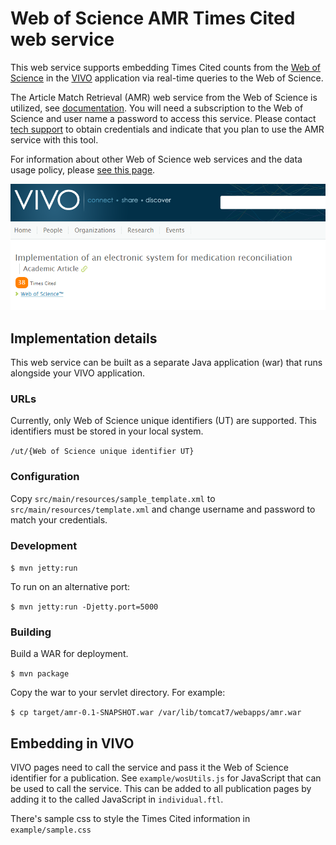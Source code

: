 # Web of Science AMR Times Cited web service

This web service supports embedding Times Cited counts from the [Web of Science](http://ipscience.thomsonreuters.com/product/web-of-science/) in the [VIVO](http://vivoweb.org) application via real-time queries to the Web of Science.

The Article Match Retrieval (AMR) web service from the Web of Science is utilized, see [documentation](http://ipscience-help.thomsonreuters.com/LAMRService/WebServicesOverviewGroup/overview.html).
You will need a subscription to the Web of Science and user name a password to access this service. Please contact [tech support](http://ip-science.thomsonreuters.com/techsupport/) to obtain credentials and indicate that you plan to use the AMR service with this tool.

For information about other Web of Science web services and the data usage policy, please [see this page](http://ip-science.interest.thomsonreuters.com/data-integration).

![screenshot of application](example/vivo-amr-service.png?raw=true "VIVO AMR service")

## Implementation details

This web service can be built as a separate Java application (war) that runs alongside your VIVO application. 

### URLs

Currently, only Web of Science unique identifiers (UT) are supported. This identifiers must be stored in your local system.

`/ut/{Web of Science unique identifier UT}`

### Configuration

Copy `src/main/resources/sample_template.xml` to `src/main/resources/template.xml` and change username and password to
match your credentials.

### Development

`$ mvn jetty:run`

To run on an alternative port:

`$ mvn jetty:run -Djetty.port=5000`

### Building

Build a WAR for deployment.

`$ mvn package`

Copy the war to your servlet directory. For example:

`$ cp target/amr-0.1-SNAPSHOT.war /var/lib/tomcat7/webapps/amr.war`


## Embedding in VIVO

VIVO pages need to call the service and pass it the Web of Science identifier for a publication. See `example/wosUtils.js`
for JavaScript that can be used to call the service. This can be added to all publication pages by adding it to the called
JavaScript in `individual.ftl`.

There's sample css to style the Times Cited information in `example/sample.css`
